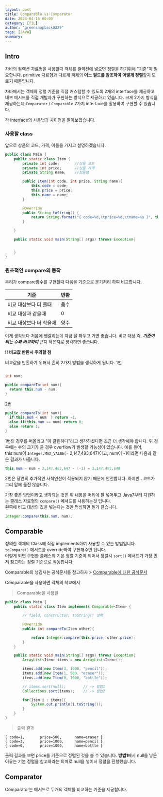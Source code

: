 ```yaml
---
layout: post
title: Comparable vs Comparator
date: 2024-04-16 00:00
category: [TIL]
author: "greensnapback0229"
tags: [JAVA]
summary:
---
```


## Intro

자바의 컬렉션 자료형을 사용할때 객체를 컬렉션에 넣으면 정렬을 하기위해 "기준"이 필요합니다.
primitive 자료형과 다르게 객체의 **어느 필드를 참조하여 어떻게 정렬**할지 모르기 때문입니다.

자바에서는 객체의 정렬 기준을 직접 커스텀할 수 있도록 2개의 interface를 제공하고 내부 메서드를 직접 개발자가 구현하는 방식으로 제공하고 있습니다.
크게 2가지 방식을 제공하는데 `Comparator` / `Comparable` 2가지 interface를 활용하여 구현할 수 있습니다.

각 interface의 사용법과 차이점을 알아보겠습니다.

### 사용할 class

앞으로 상품의 코드, 가격, 이름을 가지고 설명하겠습니다.

```java
public class Main {
    public static class Item {
        private int code;       //상품 코드
        private int price;      //상품 가격
        private String name;    //상품명

        public Item(int code, int price, String name){
            this.code = code;
            this.price = price;
            this.name = name;
        }

        @Override
        public String toString() {
            return String.format("{ code=%d,\tprice=%d,\tname=%s }", this.code, this.price, this.name);
        }

    }

    public static void main(String[] args) throws Exception{


    }
}
```

### 원초적인 compare의 동작

우리가 compare함수를 구현할때 다음을 기준으로 분기처리 하여 비교합니다.

| 기준                    | 반환 |
| ----------------------- | ---- |
| 비교 대상보다 더 클때   | 음수 |
| 비교 대상과 같을때      | 0    |
| 비교 대상보다 더 작을때 | 양수 |

이게 생각보다 처음에 헷갈리는데 지금 잘 봐두고 가면 좋습니다.
비교 대상 즉, **_기준이 되는 수와 비교하여_** 큰지 작은지로 생각하면 좋습니다.

**!! 비교값 반환시 주의할 점**

비교값을 반환하기 위해서 흔히 2가지 방법을 생각하게 됩니다.
1번

```java

int num;

public compareTo(int num){
  return this.num - num;
}
```

2번

```java
public compareTo(int num){
  if(this.num < num  ) return -1;
  else if(this.num == num) return 0;
  else return 1;
}
```

1번의 경우를 떠올리고 "아 클린하다"라고 생각하셨다면 조금 더 생각해야 합니다.
위 경우에는 수의 크기가 클 경우 overflow가 발생할 가능성이 있습니다.
예를 들어, this.num이 `Integer.MAX_VALUE`(= 2,147,483,647)이고, num이 -1이라면 다음과 같은 결과가 나옵니다.

```java
this.num - num = 2,147,483,647 - (-1) = 2,147,483,648
```

2번은 당연히 추가적인 사칙연산이 적용되지 않기 때문에 안전합니다.
하지만.. 코드가 그리 맘에 들진 않습니다.

가장 좋은 방법이라고 생각되는 것은 위 내용을 머리에 잘 넣어두고 Java7부터 지원하는 클래스 자료형의 `compare()` 메서드를 사용하는것 입니다.  
왼쪽에 비교 대상의 값을 넣는다는 것만 명심하면 될거 같습니다.

```java
Integer.compare(this.num, num);
```

## Comparable

정의한 객체의 Class에 직접 implements하여 사용할 수 있는 방법입니다.  
`toCompare()` 메서드를 override하여 구현해주면 됩니다.  
이렇게 되면 구현한 클래스의 기본 정렬 기준이 되어서 정렬시 `sort()` 메서드가 가장 먼저 참고하는 정렬 기준으로 작동합니다.

Comparable의 생김새는 공식문서를 참고하자 > <a href="https://docs.oracle.com/javase/8/docs/api/java/lang/Comparable.html#method.summary"> Comparable에 대한 공식문서 </a>

Comparable을 사용하면 객체의 학교에서

> Comparable을 사용한

```java
public class Main {
    public static class Item implements Comparable<Item> {

        // field, constructor, toString() 생략

        @Override
        public int compareTo(Item other){

            return Integer.compare(this.price, other.price);
        }
    }

    public static void main(String[] args) throws Exception{
        ArrayList<Item> items = new ArrayList<Item>();

        items.add(new Item(3, 1000, "pencil"));
        items.add(new Item(1, 500, "eraser"));
        items.add(new Item(0, 1000, "bottle"));

        // items.sort(null);        // -> 방법1
        Collections.sort(items);    // -> 방법2

        for(Item i : items){
            System.out.println(i.toString());
        }
    }
}
```

> 출력 결과

```plain
{ code=1,       price=500,      name=eraser }
{ code=3,       price=1000,     name=pencil }
{ code=0,       price=1000,     name=bottle }
```

출력 결과를 보면 price를 기준으로 정렬된 것을 볼 수 있습니다.
**방법1**에서 null을 넣은 이유는 기본 정렬을 참고하라는 의미로 null을 넣어서 정렬을 진행했습니다.

## Comparator

Comparator는 메서드로 두개의 객체를 비교하는 기준을 제공합니다.

